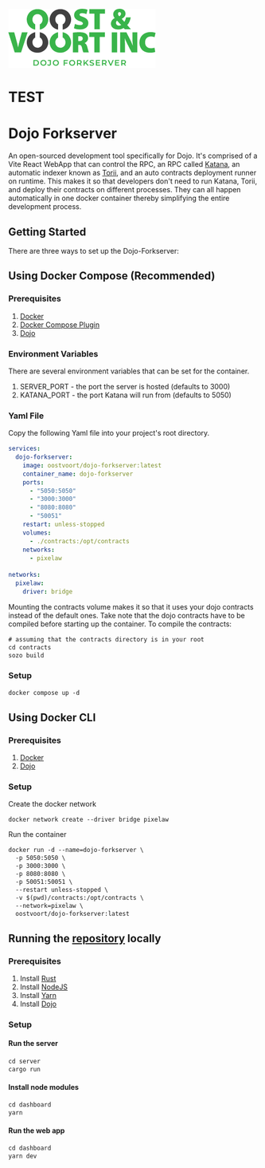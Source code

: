 ![](https://raw.githubusercontent.com/oostvoort/dojo-forkserver/main/assets/logo.png)
# TEST
# Dojo Forkserver
An open-sourced development tool specifically for Dojo. It's comprised of a Vite React WebApp
that can control the RPC, an RPC called [Katana](https://book.dojoengine.org/toolchain/katana/overview.html),
an automatic indexer known as [Torii](https://book.dojoengine.org/toolchain/torii/overview.html),
and an auto contracts deployment runner on runtime. This makes it so that developers don't need
to run Katana, Torii, and deploy their contracts on different processes. They can all happen
automatically in one docker container thereby simplifying the entire development process.

## Getting Started
There are three ways to set up the Dojo-Forkserver:

## Using Docker Compose (Recommended)

### Prerequisites
1. [Docker](https://docs.docker.com/get-docker/)
2. [Docker Compose Plugin](https://docs.docker.com/compose/install/)
3. [Dojo](https://book.dojoengine.org/getting-started/quick-start.html)

### Environment Variables
There are several environment variables that can be set for the container.
1. SERVER_PORT - the port the server is hosted (defaults to 3000)
2. KATANA_PORT - the port Katana will run from (defaults to 5050)

### Yaml File
Copy the following Yaml file into your project's root directory.
````yaml
services:
  dojo-forkserver:
    image: oostvoort/dojo-forkserver:latest
    container_name: dojo-forkserver
    ports:
      - "5050:5050"
      - "3000:3000"
      - "8080:8080"
      - "50051"
    restart: unless-stopped
    volumes:
      - ./contracts:/opt/contracts
    networks:
      - pixelaw

networks:
  pixelaw:
    driver: bridge

````
Mounting the contracts volume makes it so that it uses your dojo contracts instead of the 
default ones. Take note that the dojo contracts have to be compiled before starting up the
container. To compile the contracts:

````shell
# assuming that the contracts directory is in your root
cd contracts
sozo build
````

### Setup
````shell
docker compose up -d
````

## Using Docker CLI

### Prerequisites
1. [Docker](https://docs.docker.com/get-docker/)
2. [Dojo](https://book.dojoengine.org/getting-started/quick-start.html)

### Setup
Create the docker network
````shell
docker network create --driver bridge pixelaw
````

Run the container
````shell
docker run -d --name=dojo-forkserver \
  -p 5050:5050 \
  -p 3000:3000 \
  -p 8080:8080 \
  -p 50051:50051 \
  --restart unless-stopped \
  -v $(pwd)/contracts:/opt/contracts \
  --network=pixelaw \
  oostvoort/dojo-forkserver:latest
````

## Running the [repository](https://github.com/oostvoort/dojo-forkserver) locally

### Prerequisites
1. Install [Rust](https://www.rust-lang.org/tools/install)
2. Install [NodeJS](https://nodejs.org/en/download)
3. Install [Yarn](https://classic.yarnpkg.com/lang/en/docs/install/)
4. Install [Dojo](https://book.dojoengine.org/getting-started/installation.html)

### Setup
#### Run the server
````shell
cd server
cargo run
````
#### Install node modules
````shell
cd dashboard
yarn
````
#### Run the web app
````shell
cd dashboard
yarn dev
````